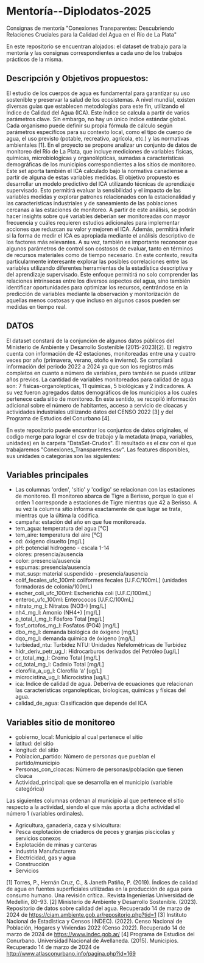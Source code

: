 # Mentoría--Diplodatos-2025
Consignas de mentoría "Conexiones Transparentes: Descubriendo Relaciones Cruciales para la Calidad del Agua en el Río de La Plata"

En este repositorio se encuentran alojados: el dataset de trabajo para la mentoría y las consignas correspondientes a cada uno de los trabajos prácticos de la misma. 

## Descripción y Objetivos propuestos: 
El estudio de los cuerpos de agua es fundamental para garantizar su uso sostenible y preservar la salud de los ecosistemas. A nivel mundial, existen diversas guías que establecen metodologías para este fin, utilizando el Índice de Calidad del Agua (ICA). Este índice se calcula a partir de varios parámetros clave. Sin embargo, no hay un único índice estándar global. Cada organismo puede definir su propia fórmula de cálculo según parámetros específicos para su contexto local, como el tipo de cuerpo de agua, el uso previsto (potable, recreativo, agrícola, etc.) y las normativas ambientales [1].
En el proyecto se propone analizar un conjunto de datos de monitoreo del Río de La Plata, que incluye mediciones de variables físicas, químicas, microbiológicas y organolépticas, sumadas a características demográficas de los municipios correspondientes a los sitios de monitoreo. Este set aporta también el ICA calculado bajo la normativa canadiense a partir de alguna de estas variables medidas. 
El objetivo propuesto es desarrollar un modelo predictivo del ICA utilizando técnicas de aprendizaje supervisado. Esto permitirá evaluar la sensibilidad y el impacto de las variables medidas y explorar patrones relacionados con la estacionalidad y las características industriales y de saneamiento de las poblaciones cercanas a las estaciones de monitoreo. A partir de este análisis, se podrán hacer insights sobre qué variables deberían ser monitoreadas con mayor frecuencia y cuáles requieren estudios adicionales para implementar acciones que reduzcan su valor y mejoren el ICA. Además, permitirá inferir si la forma de medir el ICA es apropiada mediante el análisis descriptivo de los factores más relevantes.
A su vez, también es importante reconocer que algunos parámetros de control son costosos de evaluar, tanto en términos de recursos materiales como de tiempo necesario. En este contexto, resulta particularmente interesante explorar las posibles correlaciones entre las variables utilizando diferentes herramientas de la estadística descriptiva y del aprendizaje supervisado. Este enfoque permitirá no solo comprender las relaciones intrínsecas entre los diversos aspectos del agua, sino también identificar oportunidades para optimizar los recursos, centrándose en la predicción de variables mediante la observación y monitorización de aquellas menos costosas y que incluso en algunos casos pueden ser medidas en tiempo real.


## DATOS
El dataset constará de la conjunción de algunos datos públicos del Ministerio de Ambiente y Desarrollo Sostenible (2015-2023)[2]. El registro cuenta con información de 42 estaciones, monitoreadas entre una y cuatro veces por año (primavera, verano, otoño e invierno). Se compilará información del periodo 2022 a 2024 ya que son los registros más completos en cuanto a número de variables, pero también se puede utilizar años previos. La cantidad de variables monitoreados para calidad de agua son: 7 físicas-organolepticas, 11 químicas, 5 biológicas y 2 indicadores. A su vez fueron agregados datos demográficos de los municipios a los cuales pertenece cada sitio de monitoreo. En este sentido, se recopiló información adicional sobre el número de habitantes, acceso a servicio de cloacas y actividades industriales utilizando datos del CENSO 2022 [3] y del Programa de Estudios del Conurbano [4].

En este repositorio puede encontrar los conjuntos de datos originales, el codigo merge para lograr el csv de trabajo y la metadata (mapa, variables, unidades) en la carpeta "DataSet-Crudos". El resultado es el csv con el que trabajaremos "Conexiones_Transparentes.csv". Las features disponibles, sus unidades o categorías son las siguientes:

## Variables principales

* Las columnas 'orden', 'sitio' y 'codigo' se relacionan con las estaciones de monitoreo. El monitoreo abarca de Tigre a Berisso, porque lo que el orden 1 corresponde a estaciones de Tigre mientras que 42 a Berisso. A su vez la columna sitio informa exactamente de que lugar se trata, mientras que la última la códifica.
* campaña: estación del año en que fue monitoreada.
* tem_agua: temperatura del agua [°C]
* tem_aire: temperatura del aire [°C]
* od: óxigeno disuelto [mg/L]
* pH: potencial hidrogeno - escala 1-14
* olores: presencia/ausencia
* color: presencia/ausencia
* espumas: presencia/ausencia
* mat_susp: material suspendido - presencia/ausencia
* colif_fecales_ufc_100ml: coliformes fecales [U.F.C/100mL] (unidades formadoras de colonia/100mL)
* escher_coli_ufc_100ml: Escherichia coli [U.F.C/100mL]
* enteroc_ufc_100ml: Enterococos [U.F.C/100mL]
* nitrato_mg_l: Nitratos (NO3-) [mg/L]
* nh4_mg_l: Amonio (NH4+) [mg/L]
* p_total_l_mg_l: Fósforo Total [mg/L]
* fosf_ortofos_mg_l: Fosfatos (PO4) [mg/L]
* dbo_mg_l: demanda biológica de óxigeno [mg/L]
* dqo_mg_l: demanda química de óxigeno [mg/L]
* turbiedad_ntu: Turbidez NTU: Unidades Nefelométricas de Turbidez
* hidr_deriv_petr_ug_l: Hidrocarburos derivados del Petróleo [ug/L]
* cr_total_mg_l: Cromo Total [mg/L]
* cd_total_mg_l: Cadmio Total [mg/L]
* clorofila_a_ug_l: Clorofila ‘a’ [ug/L]
* microcistina_ug_l: Microcistina  [ug/L]
* ica: Indice de calidad de agua. Deberiva de ecuaciones que relacionan las características organolepticas, biologicas, químicas y físicas del agua.
* calidad_de_agua: Clasificación que depende del ICA

## Variables sitio de monitoreo
* gobierno_local: Municipio al cual pertenece el sitio
* latitud: del sitio
* longitud: del sitio
* Poblacion_partido: Número de personas que pueblan el partido/municipio
* Personas_con_cloacas: Número de personas/población que tienen cloaca
* Actividad_principal: que se desarrolla en el municipio (variable categórica)

Las siguientes columnas ordenan al municipio al que pertenece el sitio respecto a la actividad, siendo el que más aporta a dicha actividad el número 1 (variables ordinales).

* Agricultura, ganadería, caza y silvicultura:
* Pesca explotación de criaderos de peces y granjas piscícolas y servicios conexos
* Explotación de minas y canteras
* Industria Manufacturera
* Electricidad, gas y agua
* Construcción
* Servicios


[1] Torres, P., Hernán Cruz, C., & Janeth Patiño, P. (2019). Índices de calidad de agua en fuentes superficiales utilizadas en la producción de agua para consumo humano. Una revisión crítica.. Revista Ingenierías Universidad de Medellín, 80–93.
[2] Ministerio de Ambiente y Desarrollo Sostenible. (2023). Repositorio de datos sobre calidad del agua. Recuperado 14 de marzo de 2024 de https://ciam.ambiente.gob.ar/repositorio.php?tid=1 
[3] Instituto Nacional de Estadística y Censos (INDEC). (2022). Censo Nacional de Población, Hogares y Viviendas 2022 (Censo 2022). Recuperado 14 de marzo de 2024 de https://www.indec.gob.ar/
[4] Programa de Estudios del Conurbano. Universidad Nacional de Avellaneda. (2015). Municipios. Recuperado 14 de marzo de 2024 de http://www.atlasconurbano.info/pagina.php?id=169

